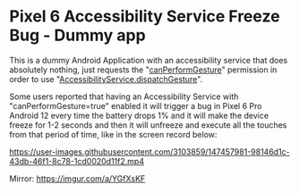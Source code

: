 # Pixel 6 Accessibility Service Freeze Bug - Dummy app

This is a dummy Android Application with an accessibility service that does absolutely nothing, just requests the "[canPerformGesture](https://developer.android.com/reference/android/accessibilityservice/AccessibilityServiceInfo#CAPABILITY_CAN_PERFORM_GESTURES)" permission in order to use "[AccessibilityService.dispatchGesture](https://developer.android.com/reference/android/accessibilityservice/AccessibilityService#dispatchGesture(android.accessibilityservice.GestureDescription,%20android.accessibilityservice.AccessibilityService.GestureResultCallback,%20android.os.Handler))".

Some users reported that having an Accessibility Service with "canPerformGesture=true" enabled it will trigger a bug in Pixel 6 Pro Android 12 every time the battery drops 1% and it will make the device freeze for 1-2 seconds and then it will unfreeze and execute all the touches from that period of time, like in the screen record below:

https://user-images.githubusercontent.com/3103859/147457981-98146d1c-43db-46f1-8c78-1cd0020d11f2.mp4

Mirror: https://imgur.com/a/YGfXsKF
